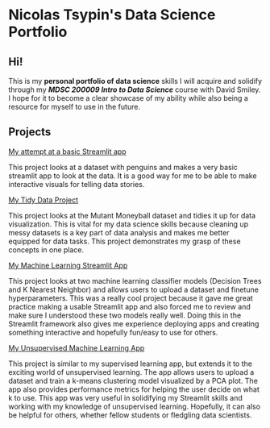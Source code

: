 # Nicolas Tsypin's Data Science Portfolio

## Hi! 

This is my **personal portfolio of data science** skills I will acquire and solidify through my ***MDSC 200009 Intro to Data Science*** course with David Smiley. I hope for it to become a clear showcase of my ability while also being a resource for myself to use in the future.

## Projects

[My attempt at a basic Streamlit app](https://github.com/nicolastsypin/TSYPIN-data-science-portfolio/tree/main/basic_streamlit_app)   

This project looks at a dataset with penguins and makes a very basic streamlit app to look at the data. It is a good way for me to be able to make interactive visuals for telling data stories.


[My Tidy Data Project](https://github.com/nicolastsypin/TSYPIN-data-science-portfolio/tree/main/TidyData-Project)

This project looks at the Mutant Moneyball dataset and tidies it up for data visualization. This is vital for my data science skills because cleaning up messy datasets is a key part of data analysis and makes me better equipped for data tasks. This project demonstrates my grasp of these concepts in one place. 


[My Machine Learning Streamlit App](https://github.com/nicolastsypin/TSYPIN-data-science-portfolio/tree/main/MLStreamlitApp)

This project looks at two machine learning classifier models (Decision Trees and K Nearest Neighbor) and allows users to upload a dataset and finetune hyperparameters. This was a really cool project because it gave me great practice making a usable Streamlit app and also forced me to review and make sure I understood these two models really well. Doing this in the Streamlit framework also gives me experience deploying apps and creating something interactive and hopefully fun/easy to use for others. 

[My Unsupervised Machine Learning App](https://github.com/nicolastsypin/TSYPIN-data-science-portfolio/tree/main/MLUnsupervisedApp)

This project is similar to my supervised learning app, but extends it to the exciting world of unsupervised learning. The app allows users to upload a dataset and train a k-means clustering model visualized by a PCA plot. The app also provides performance metrics for helping the user decide on what k to use. This app was very useful in solidifying my Streamlit skills and working with my knowledge of unsupervised learning. Hopefully, it can also be helpful for others, whether fellow students or fledgling data scientists. 
